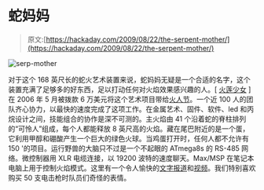 # 蛇妈妈

> 原文:[https://hackaday.com/2009/08/22/the-serpent-mother/](https://hackaday.com/2009/08/22/the-serpent-mother/)

![serp-mother](../Images/a654005f3351b18a7499160c3bd4d3ac.png "serp-mother")

对于这个 168 英尺长的蛇火艺术装置来说，蛇妈妈无疑是一个合适的名字，这个装置充满了足够多的好东西，足以打动任何对火焰效果感兴趣的人。[ [火莲少女](http://www.flaminglotus.com/) ]在 2006 年 5 月被拨款 6 万美元将这个艺术项目带给[火人节](http://burningman.com/)。一个近 100 人的团队齐心协力，以最快的速度完成了这项工作。在金属艺术、固件、软件、led 和丙烷设计之间，技能组合的协作是深不可测的。主火焰由 41 个沿着蛇的脊柱排列的“可怜人”组成，每个人都能释放 8 英尺高的火焰。藏在尾巴附近的是一个蛋，它利用甲醇和硼酸产生一个巨大的绿色火球。当鸡蛋打开时，任何人都不允许有 150 '的项目。运行野兽的大脑只不过是一个不起眼的 ATmega8s 的 RS-485 网络。微控制器用 XLR 电缆连接，以 19200 波特的速度聊天。Max/MSP 在笔记本电脑上用于控制火焰模式。这里有一个令人愉快的[文字报道](http://www.teamkiss.com/serpent/serpentmother.html)和[视频](http://www.youtube.com/watch?v=POdZiBYrpW4)。我们特别喜欢购买 50 支电击枪时队员们奇怪的表情。